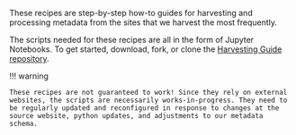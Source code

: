 These recipes are step-by-step how-to guides for harvesting and processing metadata from the sites that we harvest the most frequently.

The scripts needed for these recipes are all in the form of Jupyter Notebooks. To get started, download, fork, or clone the [Harvesting Guide repository](https://github.com/geobtaa/harvesting-guide).


!!! warning

	These recipes are not guaranteed to work! Since they rely on external websites, the scripts are necessarily works-in-progress. They need to be regularly updated and reconfigured in response to changes at the source website, python updates, and adjustments to our metadata schema.